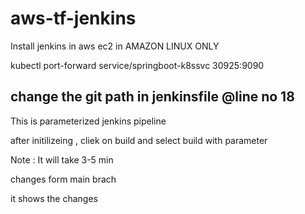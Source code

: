 # aws-tf-jenkins

Install jenkins in aws ec2 in AMAZON LINUX ONLY

kubectl port-forward service/springboot-k8ssvc 30925:9090

## change the git path in jenkinsfile @line no 18
This is parameterized jenkins pipeline

after initilizeing , cliek on build and select build with parameter

Note : It will take 3-5 min


changes form main brach

it shows the changes
